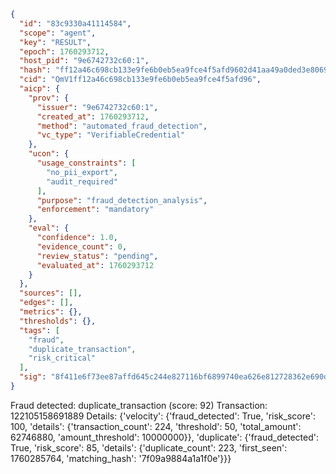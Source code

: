 ```json
{
  "id": "83c9330a41114584",
  "scope": "agent",
  "key": "RESULT",
  "epoch": 1760293712,
  "host_pid": "9e6742732c60:1",
  "hash": "ff12a46c698cb133e9fe6b0eb5ea9fce4f5afd9602d41aa49a0ded3e8069d1dc",
  "cid": "QmV1ff12a46c698cb133e9fe6b0eb5ea9fce4f5afd96",
  "aicp": {
    "prov": {
      "issuer": "9e6742732c60:1",
      "created_at": 1760293712,
      "method": "automated_fraud_detection",
      "vc_type": "VerifiableCredential"
    },
    "ucon": {
      "usage_constraints": [
        "no_pii_export",
        "audit_required"
      ],
      "purpose": "fraud_detection_analysis",
      "enforcement": "mandatory"
    },
    "eval": {
      "confidence": 1.0,
      "evidence_count": 0,
      "review_status": "pending",
      "evaluated_at": 1760293712
    }
  },
  "sources": [],
  "edges": [],
  "metrics": {},
  "thresholds": {},
  "tags": [
    "fraud",
    "duplicate_transaction",
    "risk_critical"
  ],
  "sig": "8f411e6f73ee87affd645c244e827116bf6899740ea626e812728362e690dbf1"
}
```

Fraud detected: duplicate_transaction (score: 92)
Transaction: 122105158691889
Details: {'velocity': {'fraud_detected': True, 'risk_score': 100, 'details': {'transaction_count': 224, 'threshold': 50, 'total_amount': 62746880, 'amount_threshold': 10000000}}, 'duplicate': {'fraud_detected': True, 'risk_score': 85, 'details': {'duplicate_count': 223, 'first_seen': 1760285764, 'matching_hash': '7f09a9884a1a1f0e'}}}
